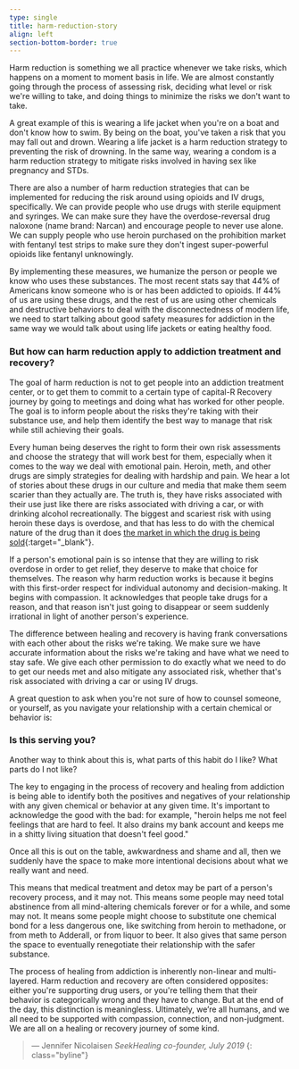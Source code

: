 ```yaml
---
type: single
title: harm-reduction-story
align: left
section-bottom-border: true
---
```


Harm reduction is something we all practice whenever we take risks, which happens on a moment to moment basis in life. We are almost constantly going through the process of assessing risk, deciding what level or risk we're willing to take, and doing things to minimize the risks we don't want to take.

A great example of this is wearing a life jacket when you're on a boat and don't know how to swim. By being on the boat, you've taken a risk that you may fall out and drown. Wearing a life jacket is a harm reduction strategy to preventing the risk of drowning. In the same way, wearing a condom is a harm reduction strategy to mitigate risks involved in having sex like pregnancy and STDs.

There are also a number of harm reduction strategies that can be implemented for reducing the risk around using opioids and IV drugs, specifically. We can provide people who use drugs with sterile equipment and syringes. We can make sure they have the overdose-reversal drug naloxone (name brand: Narcan) and encourage people to never use alone. We can supply people who use heroin purchased on the prohibition market with fentanyl test strips to make sure they don't ingest super-powerful opioids like fentanyl unknowingly.

By implementing these measures, we humanize the person or people we know who uses these substances. The most recent stats say that 44% of Americans know someone who is or has been addicted to opioids. If 44% of us are using these drugs, and the rest of us are using other chemicals and destructive behaviors to deal with the disconnectedness of modern life, we need to start talking about good safety measures for addiction in the same way we would talk about using life jackets or eating healthy food.

### **But how can harm reduction apply to addiction treatment and recovery?**

The goal of harm reduction is not to get people into an addiction treatment center, or to get them to commit to a certain type of capital-R Recovery journey by going to meetings and doing what has worked for other people. The goal is to inform people about the risks they're taking with their substance use, and help them identify the best way to manage that risk while still achieving their goals.

Every human being deserves the right to form their own risk assessments and choose the strategy that will work best for them, especially when it comes to the way we deal with emotional pain.  Heroin, meth, and other drugs are simply strategies for dealing with hardship and pain. We hear a lot of stories about these drugs in our culture and media that make them seem scarier than they actually are. The truth is, they have risks associated with their use just like there are risks associated with driving a car, or with drinking alcohol recreationally. The biggest and scariest risk with using heroin these days is overdose, and that has less to do with the chemical nature of the drug than it does [the market in which the drug is being sold](https://www.cato.org/policy-analysis/alcohol-prohibition-was-failure){:target="_blank"}.

If a person's emotional pain is so intense that they are willing to risk overdose in order to get relief, they deserve to make that choice for themselves. The reason why harm reduction works is because it begins with this first-order respect for individual autonomy and decision-making. It begins with compassion. It acknowledges that people take drugs for a reason, and that reason isn't just going to disappear or seem suddenly irrational in light of another person's experience.

The difference between healing and recovery is having frank conversations with each other about the risks we're taking. We make sure we have accurate information about the risks we're taking and have what we need to stay safe. We give each other permission to do exactly what we need to do to get our needs met and also mitigate any associated risk, whether that's risk associated with driving a car or using IV drugs.

A great question to ask when you're not sure of how to counsel someone, or yourself, as you navigate your relationship with a certain chemical or behavior is:

### **Is this serving you?**

Another way to think about this is, what parts of this habit do I like? What parts do I not like?

The key to engaging in the process of recovery and healing from addiction is being able to identify both the positives and negatives of your relationship with any given chemical or behavior at any given time. It's important to acknowledge the good with the bad: for example, "heroin helps me not feel feelings that are hard to feel. It also drains my bank account and keeps me in a shitty living situation that doesn't feel good."

Once all this is out on the table, awkwardness and shame and all, then we suddenly have the space to make more intentional decisions about what we really want and need.

This means that medical treatment and detox may be part of a person's recovery process, and it may not. This means some people may need total abstinence from all mind-altering chemicals forever or for a while, and some may not. It means some people might choose to substitute one chemical bond for a less dangerous one, like switching from heroin to methadone, or from meth to Adderall, or from liquor to beer. It also gives that same person the space to eventually renegotiate their relationship with the safer substance.

The process of healing from addiction is inherently non-linear and multi-layered. Harm reduction and recovery are often considered opposites: either you're supporting drug users, or you're telling them that their behavior is categorically wrong and they have to change. But at the end of the day, this distinction is meaningless. Ultimately, we’re all humans, and we all need to be supported with compassion, connection, and non-judgment. We are all on a healing or recovery journey of some kind.

> — Jennifer Nicolaisen
> <cite>SeekHealing co-founder, July 2019</cite>
{: class="byline"}
